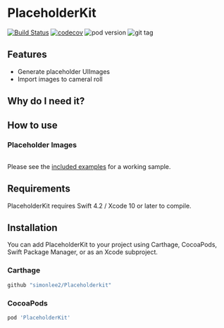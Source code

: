 # PlaceholderKit

[![Build Status](https://travis-ci.com/simonlee2/PlaceholderKit.svg?branch=master)](https://travis-ci.com/simonlee2/PlaceholderKit) [![codecov](https://codecov.io/gh/simonlee2/PlaceholderKit/branch/master/graph/badge.svg)](https://codecov.io/gh/simonlee2/PlaceholderKit) ![pod version](https://img.shields.io/cocoapods/v/PlaceholderKit.svg) ![git tag](https://img.shields.io/github/tag/simonlee2/PlaceholderKit.svg)


## Features

- Generate placeholder UIImages
- Import images to cameral roll

## Why do I need it?

## How to use

### Placeholder Images

```swift
```

Please see the [included examples](/Examples/) for a working sample.


## Requirements

PlaceholderKit requires Swift 4.2 / Xcode 10 or later to compile.

## Installation

You can add PlaceholderKit to your project using Carthage, CocoaPods, Swift Package Manager, or as an Xcode subproject.

### Carthage

```ruby
github "simonlee2/Placeholderkit"
```

### CocoaPods

```ruby
pod 'PlaceholderKit'
```
